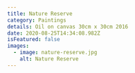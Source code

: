 ```yaml
---
title: Nature Reserve
category: Paintings
details: Oil on canvas 30cm x 30cm 2016
date: 2020-08-25T14:34:08.982Z
isFeatured: false
images:
  - image: nature-reserve.jpg
    alt: Nature Reserve
---
```

